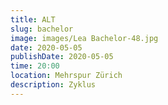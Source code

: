 ```yaml
---
title: ALT
slug: bachelor
image: images/Lea Bachelor-48.jpg
date: 2020-05-05
publishDate: 2020-05-05
time: 20:00
location: Mehrspur Zürich
description: Zyklus
---
```

